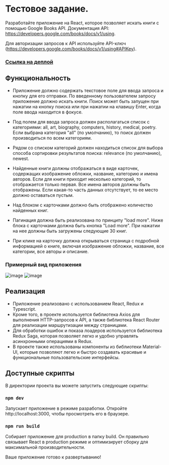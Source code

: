 # Тестовое задание.

Разработайте приложение на React, которое позволяет искать книги с помощью Google Books API. Документация API: https://developers.google.com/books/docs/v1/using.

Для авторизации запросов к API используйте API-ключ (https://developers.google.com/books/docs/v1/using#APIKey).

### [Ссылка на деплой](https://google-books-searching.netlify.app/)

## Функциональность

- Приложение должно содержать текстовое поле для ввода запроса и кнопку для его отправки. По введенному пользователем запросу приложение должно искать книги. Поиск может быть запущен при нажатии на кнопку поиска или при нажатии на клавишу Enter, когда поле ввода находится в фокусе.

- Под полем для ввода запроса должен располагаться список с категориями: all, art, biography, computers, history, medical, poetry. Если выбрана категория "all" (по умолчанию), то поиск должен производиться по всем категориям.

- Рядом со списком категорий должен находиться список для выбора способа сортировки результатов поиска: relevance (по умолчанию), newest.

- Найденные книги должны отображаться в виде карточек, содержащих изображение обложки, название, категорию и имена авторов. Если для книги приходит несколько категорий, то отображается только первая. Все имена авторов должны быть отображены. Если какая-то часть данных отсутствует, то ее место должно оставаться пустым.

- Над блоком с карточками должно быть отображено количество найденных книг.

- Пагинация должна быть реализована по принципу "load more". Ниже блока с карточками должна быть кнопка "Load more". При нажатии на нее должны быть загружены следующие 30 книг.

- При клике на карточку должна открываться страница с подробной информацией о книге, включая изображение обложки, название, все категории, все авторы и описание.

### Примерный вид приложения

![image](https://user-images.githubusercontent.com/70837634/177598778-67572cda-2c5f-445c-a611-a5ba19931552.png)
![image](https://user-images.githubusercontent.com/70837634/177598809-6a79d1d0-6777-4b0e-a49b-61a33a0625d0.png)

## Реализация

- Приложение реализовано с использованием React, Redux и Typescript.
- Кроме того, в проекте используется библиотека Axios для выполнения HTTP-запросов к API, а также библиотека React Router для реализации маршрутизации между страницами.
- Для обработки ошибок и показа лоадеров используется библиотека Redux Saga, которая позволяет легко и удобно управлять асинхронными операциями в Redux.
- В проекте также использованы компоненты из библиотеки Material-UI, которые позволяют легко и быстро создавать красивые и функциональные пользовательские интерфейсы.

## Доступные скрипты

В директории проекта вы можете запустить следующие скрипты:

### `npm dev`

Запускает приложение в режиме разработки.
Откройте http://localhost:3000, чтобы просмотреть его в браузере.

### `npm run build`

Собирает приложение для production в папку build.
Он правильно связывает React в production режиме и оптимизирует сборку для максимальной производительности.

Ваше приложение готово к развертыванию!
